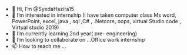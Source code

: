 - 👋 Hi, I’m @SyedaHazira15
- 👀 I’m interested in internship (I have taken computer class Ms word, PowerPoint, excel, java , sql ,C# , .Netcore, oops, virtual Studio code , Virtual studio 2019) 
- 🌱 I’m currently learning 2nd year( pre- engineering)
- 💞️ I’m looking to collaborate on ...Office work internship
- 📫 How to reach me ...

<!---
SyedaHazira15/SyedaHazira15 is a ✨ special ✨ repository because its `README.md` (this file) appears on your GitHub profile.
You can click the Preview link to take a look at your changes.
--->
